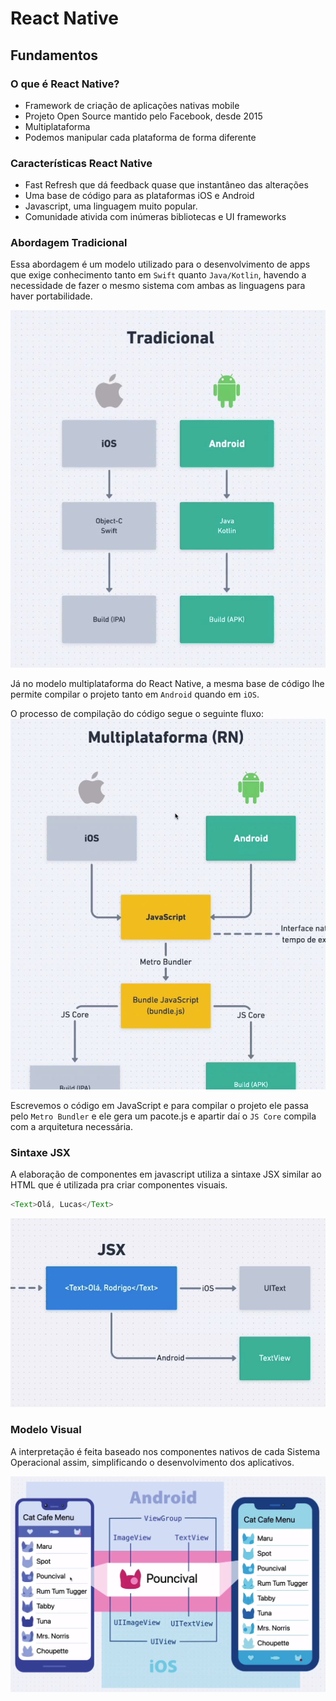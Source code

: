# React Native

## Fundamentos

### O que é React Native?

- Framework de criação de aplicações nativas mobile
- Projeto Open Source mantido pelo Facebook, desde 2015
- Multiplataforma
- Podemos manipular cada plataforma de forma diferente

### Características React Native

- Fast Refresh que dá feedback quase que instantâneo das alterações
- Uma base de código para as plataformas iOS e Android
- Javascript, uma linguagem muito popular.
- Comunidade ativida com inúmeras bibliotecas e UI frameworks

### Abordagem Tradicional

Essa abordagem é um modelo utilizado para o desenvolvimento de apps que exige conhecimento tanto em `Swift` quanto `Java/Kotlin`, havendo a necessidade de fazer o mesmo sistema com ambas as linguagens para haver portabilidade.

![Abordagem Tradicional](assets/image.png)

Já no modelo multiplataforma do React Native, a mesma base de código lhe permite compilar o projeto tanto em `Android` quando em `iOS`.

O processo de compilação do código segue o seguinte fluxo:
![React Native](assets/image-2.png)

Escrevemos o código em JavaScript e para compilar o projeto ele passa pelo `Metro Bundler` e ele gera um pacote.js e apartir daí o `JS Core` compila com a arquitetura necessária.

### Sintaxe JSX

A elaboração de componentes em javascript utiliza a sintaxe JSX similar ao HTML que é utilizada pra criar componentes visuais.

```javascript
<Text>Olá, Lucas</Text>
```
![sintaxe](assets/image-3.png)

### Modelo Visual

A interpretação é feita baseado nos componentes nativos de cada Sistema Operacional assim, simplificando o desenvolvimento dos aplicativos.

![modelo](assets/image-4.png)